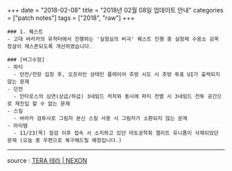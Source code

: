 +++
date = "2018-02-08"
title = "2018년 02월 08일 업데이트 안내"
categories = ["patch notes"]
tags = ["2018", "raw"]
+++

```
### 1. 퀘스트
- 고대 바라카의 유적터에서 진행하는 '실험실의 비극' 퀘스트 진행 중 실험체 수용소 감옥 창살이 재스폰되도록 개선하였습니다.

### [버그수정]
- 파티
  - 던전/전장 입장 후, 오프라인 상태인 플레이어 추방 시도 시 추방 투표 UI가 출력되지 않는 문제
- 던전
  - 안타로스의 심연(상급/하급) 3네임드 처치와 동시에 파티 전멸 시 3네임드 전투 공간으로 재진입 할 수 없는 문제
- 스킬
  - 바라카 검투사로 그림자 분신 스킬 사용 시 그림자가 소환되지 않는 문제
- 아이템
  - 11/23(목) 점검 이후 접속 시 소지하고 있던 마도공학회 엘리트 유니폼이 삭제되었던 문제 (오늘 중 우편으로 복구해드릴 예정입니다.)
```

----

source : [TERA 테라 | NEXON](http://tera.nexon.com/news/update/view.aspx?n4articlesn=319)
